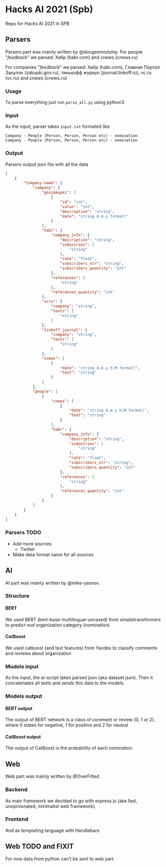 # Hacks AI 2021 (Spb)

Repo for Hacks AI 2021 in SPB

## Parsers

Parsers part was mainly written by @doogeemodulny.
For people "*feedback*" we parsed:
Хабр (habr.com) and cnews (cnews.ru)

For companies "*feedback*" we parsed:
Хабр (habr.com), Главная Портал Закупок (zakupki.gov.ru), тинькофф журнул (journal.tinkoff.ru), vc.ru (vc.ru) and cnews (cnews.ru)

### Usage

To parse everything just run `parse_all.py` using python3

### Input

As the input, parser takes `input.txt` formated like

```text
Company - People (Person, Person, Person etc) - nomination
Company - People (Person, Person, Person etc) - nomination
```

### Output

Parsers output json file with all the data

```json
[
    {
        "Company-name": {
            "company": {
                "goszakupki": [
                    {
                        "id": "int",
                        "value": "int",
                        "description": "string",
                        "date": "string d.m.y format)"
                    }
                ],
                "habr": {
                    "company_info": {
                        "description": "string",
                        "industries": [
                            "string"
                        ],
                        "rate": "float",
                        "subscribers_str": "string",
                        "subscribers_quantity": "int"
                    },
                    "references": [
                        "string"
                    ],
                    "references_quantity": "int"
                },
                "vcru": {
                    "company": "string",
                    "texts": [
                        "string"
                    ]
                },
                "tinkoff_journal": {
                    "company": "string",
                    "texts": [
                        "string"
                    ]
                },
                "cnews": [
                    {
                        "date": "string d.m.y h:M format)",
                        "text": "string"
                    }
                ]
            },
            "people": [
                {
                    "cnews": [
                        {
                            "date": "string d.m.y h:M format)",
                            "text": "string"
                        }
                    ],
                    "habr": {
                        "company_info": {
                            "description": "string",
                            "industries": [
                                "string"
                            ],
                            "rate": "float",
                            "subscribers_str": "string",
                            "subscribers_quantity": "int"
                        },
                        "references": [
                            "string"
                        ],
                        "references_quantity": "int"
                    }
                }
            ]
        }
    }
]
```

### Parsers TODO

* Add more sources
  * Twitter
* Make data format same for all sources

## AI

AI part was mainly written by @mike-yasnov.

### Structure

#### BERT

We used BERT (bert-base-multilingual-uncased) from simpletransformers to predict *real* organization category (nomination)

#### CatBoost

We used catboost (and text features) from Yandex to classify comments and reviews about organization

### Models input

As the input, the ai-script takes parsed json (aka dataset.json). Then it concatenates all texts and *sends* this data to the models.

### Models output

#### BERT output

The output of BERT network is a class of comment or review (0, 1 or 2), where 0 states for negative, 1 for positive and 2 for neutral

#### CatBoost output

The output of CatBoost is the probability of each nomination

## Web

Web part was mainly written by @OverFitted.

### Backend

As main framework we decided to go with express.js (aka fast, unopinionated, minimalist web framework).

### Frontend

And as templating language with Handlebars

## Web TODO and FIXIT

For now data from python can't be sent to web part.

